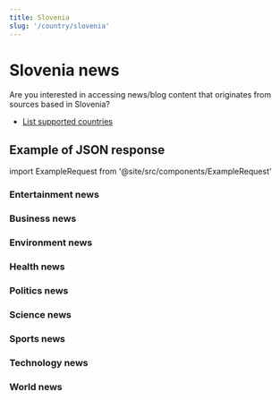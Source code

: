 ```yaml
---
title: Slovenia
slug: '/country/slovenia'
---
```


# Slovenia news

Are you interested in accessing news/blog content that originates from sources based in Slovenia?

- [List supported countries](/get-articles/countries)

## Example of JSON response

import ExampleRequest from '@site/src/components/ExampleRequest'

### Entertainment news
<ExampleRequest url="https://api.apitube.io/v1/news/articles-demo?limit=2&category=news/Arts_and_Entertainment&country=si"></ExampleRequest>

### Business news
<ExampleRequest url="https://api.apitube.io/v1/news/articles-demo?limit=2&category=news/Business&country=si"></ExampleRequest>

### Environment news
<ExampleRequest url="https://api.apitube.io/v1/news/articles-demo?limit=2&category=news/Environment&country=si"></ExampleRequest>

### Health news
<ExampleRequest url="https://api.apitube.io/v1/news/articles-demo?limit=2&category=news/Health&country=si"></ExampleRequest>

### Politics news
<ExampleRequest url="https://api.apitube.io/v1/news/articles-demo?limit=2&category=news/Politics&country=si"></ExampleRequest>

### Science news
<ExampleRequest url="https://api.apitube.io/v1/news/articles-demo?limit=2&category=news/Science&country=si"></ExampleRequest>

### Sports news
<ExampleRequest url="https://api.apitube.io/v1/news/articles-demo?limit=2&category=news/Sports&country=si"></ExampleRequest>

### Technology news
<ExampleRequest url="https://api.apitube.io/v1/news/articles-demo?limit=2&category=news/Technology&country=si"></ExampleRequest>

### World news
<ExampleRequest url="https://api.apitube.io/v1/news/articles-demo?limit=2&category=news/World&country=si"></ExampleRequest>

